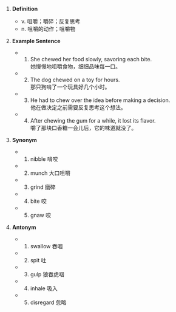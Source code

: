 1. **Definition**
    
    - v. 咀嚼；嚼碎；反复思考
    - n. 咀嚼的动作；咀嚼物
2. **Example Sentence**
    
    - 1. She chewed her food slowly, savoring each bite.  
            她慢慢地咀嚼食物，细细品味每一口。
    - 2. The dog chewed on a toy for hours.  
            那只狗啃了一个玩具好几个小时。
    - 3. He had to chew over the idea before making a decision.  
            他在做决定之前需要反复思考这个想法。
    - 4. After chewing the gum for a while, it lost its flavor.  
            嚼了那块口香糖一会儿后，它的味道就没了。
3. **Synonym**
    
    - 1. nibble 啃咬
    - 2. munch 大口咀嚼
    - 3. grind 磨碎
    - 4. bite 咬
    - 5. gnaw 咬
4. **Antonym**
    
    - 1. swallow 吞咽
    - 2. spit 吐
    - 3. gulp 狼吞虎咽
    - 4. inhale 吸入
    - 5. disregard 忽略